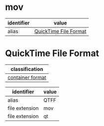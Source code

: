 # mov

| identifier     | value
| -------------- | -----
| alias          | [QuickTime File Format](#quicktime-file-format)

# QuickTime File Format
| classification
| --------------
| [container format](container.md)

| identifier     | value
| -------------- | -----
| alias          | QTFF
| file extension | mov
| file extension | qt
